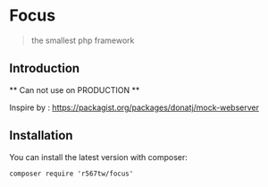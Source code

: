 # Focus
> the smallest php framework

## Introduction
** Can not use on PRODUCTION **

Inspire by : https://packagist.org/packages/donatj/mock-webserver

## Installation 
You can install the latest version with composer:

```
composer require 'r567tw/focus'
```

